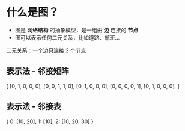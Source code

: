 # 什么是图？

- 图是 **网络结构** 的抽象模型，是一组由 **边** 连接的 **节点**
- 图可以表示任何二元关系，比如道路、航班...

二元关系：一个边只连接 2 个节点

## 表示法 - 邻接矩阵
[
  [0, 1, 0, 0, 0],
  [0, 0, 1, 1, 0],
  [0, 1, 0, 0, 0],
  [0, 0, 0, 0, 1],
  [0, 1, 0, 0, 0],
]

## 表示法 - 邻接表
{
  0: [10, 20],
  1: [10],
  2: [10, 20, 30]
}
